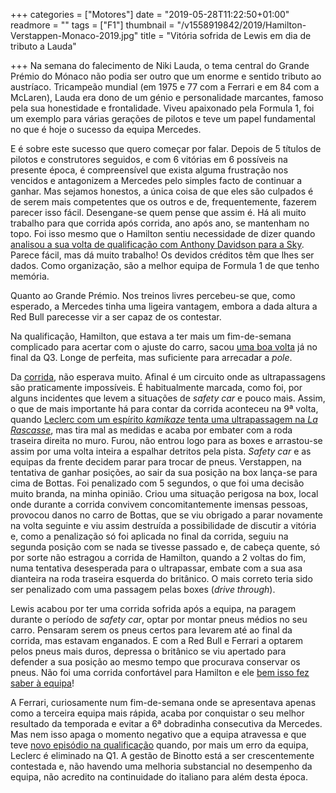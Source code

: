 +++
categories = ["Motores"]
date = "2019-05-28T11:22:50+01:00"
readmore = ""
tags = ["F1"]
thumbnail = "/v1558919842/2019/Hamilton-Verstappen-Monaco-2019.jpg"
title = "Vitória sofrida de Lewis em dia de tributo a Lauda"

+++
Na semana do falecimento de Niki Lauda, o tema central do Grande Prémio do Mónaco não podia ser outro que um enorme e sentido tributo ao austríaco. Tricampeão mundial (em 1975 e 77 com a Ferrari e em 84 com a McLaren), Lauda era dono de um génio e personalidade marcantes, famoso pela sua honestidade e frontalidade. Viveu apaixonado pela Formula 1, foi um exemplo para várias gerações de pilotos e teve um papel fundamental no que é hoje o sucesso da equipa Mercedes.

E é sobre este sucesso que quero começar por falar. Depois de 5 títulos de pilotos e construtores seguidos, e com 6 vitórias em 6 possíveis na presente época, é compreensível que exista alguma frustração nos vencidos e antagonizem a Mercedes pelo simples facto de continuar a ganhar. Mas sejamos honestos, a única coisa de que eles são culpados é de serem mais competentes que os outros e de, frequentemente, fazerem parecer isso fácil. Desengane-se quem pense que assim é. Há ali muito trabalho para que corrida após corrida, ano após ano, se mantenham no topo. Foi isso mesmo que o Hamilton sentiu necessidade de dizer quando [analisou a sua volta de qualificação com Anthony Davidson para a Sky](https://streamable.com/mr09y). Parece fácil, mas dá muito trabalho! Os devidos créditos têm que lhes ser dados. Como organização, são a melhor equipa de Formula 1 de que tenho memória.

Quanto ao Grande Prémio. Nos treinos livres percebeu-se que, como esperado, a Mercedes tinha uma ligeira vantagem, embora a dada altura a Red Bull parecesse vir a ser capaz de os contestar.

Na qualificação, Hamilton, que estava a ter mais um fim-de-semana complicado para acertar com o ajuste do carro, sacou [uma boa volta](https://youtu.be/Ej8n56fkgWY) já no final da Q3. Longe de perfeita, mas suficiente para arrecadar a _pole_.

Da [corrida](https://youtu.be/wYUuF--OQs0), não esperava muito. Afinal é um circuito onde as ultrapassagens são praticamente impossíveis. É habitualmente marcada, como foi, por alguns incidentes que levem a situações de _safety car_ e pouco mais. Assim, o que de mais importante há para contar da corrida aconteceu na 9ª volta, quando [Leclerc com um espírito _kamikaze_ tenta uma ultrapassagem na _La Rascasse_](https://streamable.com/cpqyg), mas tira mal as medidas e acaba por embater com a roda traseira direita no muro. Furou, não entrou logo para as boxes e arrastou-se assim por uma volta inteira a espalhar detritos pela pista. _Safety car_ e as equipas da frente decidem parar para trocar de pneus. Verstappen, na tentativa de ganhar posições, ao sair da sua posição na box lança-se para cima de Bottas. Foi penalizado com 5 segundos, o que foi uma decisão muito branda, na minha opinião. Criou uma situação perigosa na box, local onde durante a corrida convivem concomitantemente imensas pessoas, provocou danos no carro de Bottas, que se viu obrigado a parar novamente na volta seguinte e viu assim destruída a possibilidade de discutir a vitória e, como a penalização só foi aplicada no final da corrida, seguiu na segunda posição com se nada se tivesse passado e, de cabeça quente, só por sorte não estragou a corrida de Hamilton, quando a 2 voltas do fim, numa tentativa desesperada para o ultrapassar, embate com a sua asa dianteira na roda traseira esquerda do britânico. O mais correto teria sido ser penalizado com uma passagem pelas boxes (_drive through_).

Lewis acabou por ter uma corrida sofrida após a equipa, na paragem durante o período de _safety car_, optar por montar pneus médios no seu carro. Pensaram serem os pneus certos para levarem até ao final da corrida, mas estavam enganados. E com a Red Bull e Ferrari a optarem pelos pneus mais duros, depressa o britânico se viu apertado para defender a sua posição ao mesmo tempo que procurava conservar os pneus. Não foi uma corrida confortável para Hamilton e ele [bem isso fez saber à equipa](https://youtu.be/ZREYYxEcfx4)!

A Ferrari, curiosamente num fim-de-semana onde se apresentava apenas como a terceira equipa mais rápida, acaba por conquistar o seu melhor resultado da temporada e evitar a 6ª dobradinha consecutiva da Mercedes. Mas nem isso apaga o momento negativo que a equipa atravessa e que teve [novo episódio na qualificação](https://youtu.be/yGzompUqW-0) quando, por mais um erro da equipa, Leclerc é eliminado na Q1. A gestão de Binotto está a ser crescentemente contestada e, não havendo uma melhoria substancial no desempenho da equipa, não acredito na continuidade do italiano para além desta época.